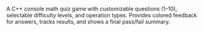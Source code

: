 A C++ console math quiz game with customizable questions (1–10), selectable difficulty levels, and operation types. Provides colored feedback for answers, tracks results, and shows a final pass/fail summary.
